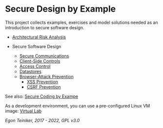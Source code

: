# Secure Design by Example

This project collects examples, exercises and model solutions needed as an introduction to 
secure software design.

* [Architectural Risk Analysis](risk-analysis)
  
* Secure Software Design
  * [Secure Communications](secure-design/secure-communication)
  * [Client-Side Controls](secure-design/client-side-controls)
  * [Access Control](secure-design/access-control)
  * [Datastores](secure-design/datastores)
  * [Browser-Attack Prevention](secure-design/browser-attack-prevention)
    * [XSS Prevention](secure-design/xss-prevention)
    * [CSRF Prevention](secure-design/csrf-prevention)
  

See also: 
[Secure Coding by Exampe](https://github.com/teiniker/teiniker-lectures-securecoding) 

As a development environment, you can use a pre-configured Linux VM image:
[Virtual Lab](https://drive.google.com/drive/folders/1AzsF4Mvh1HJ8k6OW5W5hQ5CF0HdqA51l)

*Egon Teiniker, 2017 - 2022, GPL v3.0*